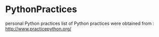 # PythonPractices
personal Python practices
list of Python practices were obtained from :
http://www.practicepython.org/
